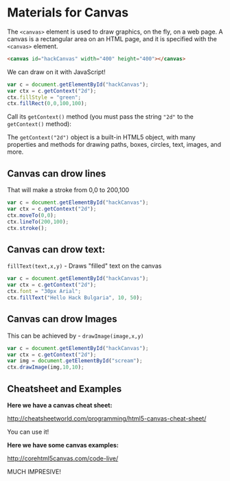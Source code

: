 # Materials for Canvas

The `<canvas>` element is used to draw graphics, on the fly, on a web page. A canvas is a rectangular area on an HTML page, and it is specified with the `<canvas>` element.

```html
<canvas id="hackCanvas" width="400" height="400"></canvas>
```

We can draw on it with JavaScript!
```javascript
var c = document.getElementById("hackCanvas");
var ctx = c.getContext("2d");
ctx.fillStyle = "green";
ctx.fillRect(0,0,100,100);
```

Call its `getContext()` method (you must pass the string `"2d"` to the `getContext()` method):

The `getContext("2d")` object is a built-in HTML5 object, with many properties and methods for drawing paths, boxes, circles, text, images, and more.


## Canvas can drow lines

That will make a stroke from 0,0 to 200,100

```javascript
var c = document.getElementById("hackCanvas");
var ctx = c.getContext("2d");
ctx.moveTo(0,0);
ctx.lineTo(200,100);
ctx.stroke();
```

## Canvas can drow text:

`fillText(text,x,y)` - Draws "filled" text on the canvas

```javascript
var c = document.getElementById("hackCanvas");
var ctx = c.getContext("2d");
ctx.font = "30px Arial";
ctx.fillText("Hello Hack Bulgaria", 10, 50);
```

## Canvas can drow Images

This can be achieved by - `drawImage(image,x,y)`

```javascript
var c = document.getElementById("hackCanvas");
var ctx = c.getContext("2d");
var img = document.getElementById("scream");
ctx.drawImage(img,10,10);
```

## Cheatsheet and Examples

__Here we have a canvas cheat sheet:__

http://cheatsheetworld.com/programming/html5-canvas-cheat-sheet/

You can use it!

__Here we have some canvas examples:__

http://corehtml5canvas.com/code-live/

MUCH IMPRESIVE!
